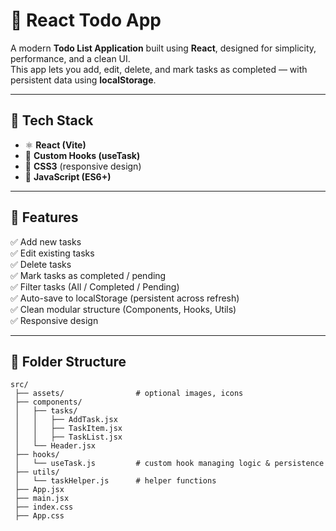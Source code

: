 # 📝 React Todo App

A modern **Todo List Application** built using **React**, designed for simplicity, performance, and a clean UI.  
This app lets you add, edit, delete, and mark tasks as completed — with persistent data using **localStorage**.

---

## 🚀 Tech Stack

- ⚛️ **React (Vite)**
- 🧠 **Custom Hooks (useTask)**
- 💅 **CSS3** (responsive design)
- 🧰 **JavaScript (ES6+)**

---

## 🎯 Features

✅ Add new tasks  
✅ Edit existing tasks  
✅ Delete tasks  
✅ Mark tasks as completed / pending  
✅ Filter tasks (All / Completed / Pending)  
✅ Auto-save to localStorage (persistent across refresh)  
✅ Clean modular structure (Components, Hooks, Utils)  
✅ Responsive design  

---

## 📂 Folder Structure

```text
src/
 ├── assets/                # optional images, icons
 ├── components/
 │   ├── tasks/
 │   │   ├── AddTask.jsx
 │   │   ├── TaskItem.jsx
 │   │   ├── TaskList.jsx
 │   └── Header.jsx
 ├── hooks/
 │   └── useTask.js         # custom hook managing logic & persistence
 ├── utils/
 │   └── taskHelper.js      # helper functions
 ├── App.jsx
 ├── main.jsx
 ├── index.css
 ├── App.css

